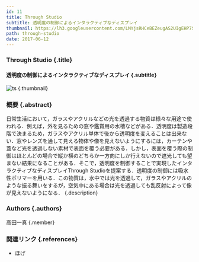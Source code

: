 ```yaml
---
id: 11
title: Through Studio
subtitle: 透明度の制御によるインタラクティブなディスプレイ
thumbnail: https://lh3.googleusercontent.com/LMYjsRHCeBEZeugAS2UIgEHP7SUlYu4jLmwy5-4gN5Jj3aYkwaP78WwA39WFnE9_MDMbMXW64Qqzb2wn3571Kr6M_VDseiLYm2yGVkBtmNiy83uWuii7JIL6kaBqyhoqUBSTjXQvbQoa5y7XZMdlIxFO6vDRKruBRjnfndveJ0arffw_dM8XCxGi5ebTK2KOeKJhJzy2ljrUzY0tJiCopuQapKnIbq1x2anke_ohYX5lFWLwH7cXfrm6UlH4q6xbRXMH3mqf-2PS_VheXis8KFxNa-DZY2AebndN32Qr8hORl4DV6kgVJmUgbhkDlfY_Cbm1bCgeipRzGSFeJL0KDvqGdvQmC9IeNzhx_Xb-Z-z-ANpe1g1F360Akx-LUzNUqsk0Us1byWg1BHrQjhGkXPv6kErQZFRI_ZAeYsv7zXiS4HKGgCBGFC-uJ0UI6QcfNF5ezcb9EWrf74R7Qi_IUd5LlfdDKIi1mD0NMvZ86xyXgWYQ5BB7KB-yCOj3a2r6EaF78--t_U9jgaFZrX_5bynTrBFSYtHRxAUI3bSZl7QxMe9ZYDh2QXblFHtfHyDMqrV55_rGW3dH5W-_TVVEJUlOyvRD92S-LXDa442n=w478-h358-rw
path: through-studio
date: 2017-06-12
---
```


### Through Studio {.title}

#### 透明度の制御によるインタラクティブなディスプレイ {.subtitle}

![ts](https://lh3.googleusercontent.com/C5FDEoOCZXedzp_KmN6HTBPfY08PDvCrlaOvaaOTP7ASDfdYmjXOmMOdxpVo2cHv0OuD2eANEjntMU6Ukjazy3Tx_M5f4xl0DGqK_oNM8lMXYiedNbX7A_8AvikfGIU9pmGr_wkny9Kmnkfd0jsi63rvMWNLUCCLn1gm6W6OtfFVCtfYtwpOtj2OUabXGKp8WQFutDoFLtjF7V8rmnnnmpsh8AUCPC7DTGn9gxT3ZG0EXiAH8gzz5j4HH5GtPIJUZ9C0U2w9R46dgUnz5J_LpVGT7ACbfhqljdF6qOJBexfcNutGG83UvJksu-jhEmoHahBBMWtHNrZvCXNFZ6nrgg9jSXpXoXpLeq52e3njBEHGaKuPAK642_ED7Unp3xN1RXfRneptnAVBEFPDRBP6KA3_3-5bjd0Ue3TkaOlvElMA4j5ow1xGsW30r8YcnygYb-w9yAMTnZcMD2erzyTAhICOTvcENNwnA9QPv_LGZuWO50SddsZ_Nqeg9PR2xd-wWfIJ3k4sPYprfhDBON3zjIOfTd-Nvtxx8WubJtbxfIpuqrfNtG8gT5ZQYjc0gF5yDscgIM8ZgVvhAs_cxeZTFpH1eV3QWio67jf9ZctU=w1920-h1080-rw "ts") {.thumbnail}

### 概要 {.abstract}

日常生活において，ガラスやアクリルなどの光を透過する物質は様々な用途で使われる．例えば，外を見るための窓や鑑賞用の水槽などがある．透明度は製造段階で決まるため，ガラスやアクリル単体で後から透明度を変えることは出来ない．窓やレンズを通して見える物体や像を見えないようにするには，カーテンや蓋など光を透過しない素材で表面を覆う必要がある．しかし，表面を覆う際の制御はほとんどの場合で縦か横のどちらか一方向にしか行えないので遮光しても望まない結果になることがある．そこで，透明度を制御することで実現したインタラクティブなディスプレイThrough Studioを提案する．透明度の制御には吸水性ポリマーを用いる．この物質は，水中では光を透過して，ガラスやアクリルのような振る舞いをするが，空気中にある場合は光を透過しても乱反射によって像が見えないようになる． {.description}

### Authors {.authors}

高田一真 {.member}

### 関連リンク {.references}

* ほげ
